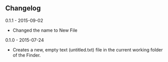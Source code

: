 ## Changelog

0.1.1 - 2015-09-02
- Changed the name to New File

0.1.0 - 2015-07-24
- Creates a new, empty text (untitled.txt) file in the current working folder of the Finder.
